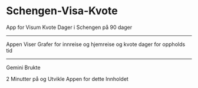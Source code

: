 # Schengen-Visa-Kvote
App for Visum Kvote Dager i Schengen på 90 dager

---------

Appen Viser Grafer 
for innreise og hjemreise
og kvote dager for oppholds tid

--------

Gemini Brukte 

2 Minutter på og Utvikle Appen
for dette Innholdet
